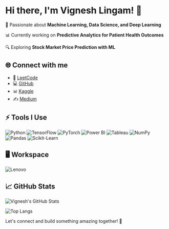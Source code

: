 # Hi there, I'm Vignesh Lingam! 👋

🚀 Passionate about **Machine Learning, Data Science, and Deep Learning**

📊 Currently working on **Predictive Analytics for Patient Health Outcomes**

🔍 Exploring **Stock Market Price Prediction with ML**

## 🌐 Connect with me

- 📝 [LeetCode](https://leetcode.com/u/vigneshlingam/)
- 💻 [GitHub](https://github.com/Vigneshlingam03)
- 📊 [Kaggle](https://www.kaggle.com/work)
- ✍️ [Medium](https://medium.com/@vigneshlingamoffl)

## ⚡ Tools I Use

![Python](https://img.shields.io/badge/Python-3776AB?style=for-the-badge&logo=python&logoColor=white)
![TensorFlow](https://img.shields.io/badge/TensorFlow-FF6F00?style=for-the-badge&logo=tensorflow&logoColor=white)
![PyTorch](https://img.shields.io/badge/PyTorch-EE4C2C?style=for-the-badge&logo=pytorch&logoColor=white)
![Power BI](https://img.shields.io/badge/Power%20BI-F2C811?style=for-the-badge&logo=powerbi&logoColor=black)
![Tableau](https://img.shields.io/badge/Tableau-E97627?style=for-the-badge&logo=tableau&logoColor=white)
![NumPy](https://img.shields.io/badge/NumPy-013243?style=for-the-badge&logo=numpy&logoColor=white)
![Pandas](https://img.shields.io/badge/Pandas-150458?style=for-the-badge&logo=pandas&logoColor=white)
![Scikit-Learn](https://img.shields.io/badge/Scikit--Learn-F7931E?style=for-the-badge&logo=scikit-learn&logoColor=white)

## 🖥️ Workspace

![Lenovo](https://img.shields.io/badge/Lenovo-Laptop-EB1D24?style=for-the-badge&logo=lenovo&logoColor=white)

## 📈 GitHub Stats

![Vignesh's GitHub Stats](https://github-readme-stats.vercel.app/api?username=Vigneshlingam03&show_icons=true&theme=radical)

![Top Langs](https://github-readme-stats.vercel.app/api/top-langs/?username=Vigneshlingam03&layout=compact&theme=radical)

Let's connect and build something amazing together! 🚀
